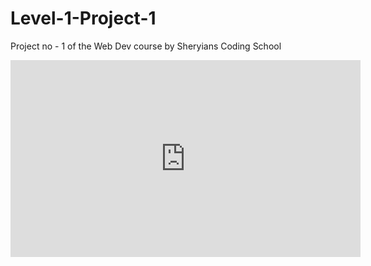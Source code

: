 # Level-1-Project-1
Project no - 1 of the Web Dev course by Sheryians Coding School

<iframe width="560" height="315" src="https://www.youtube.com/embed/9cmy6AK3IBA?si=fQ1k8JhChHohjAZE" title="YouTube video player" frameborder="0" allow="accelerometer; autoplay; clipboard-write; encrypted-media; gyroscope; picture-in-picture; web-share" referrerpolicy="strict-origin-when-cross-origin" allowfullscreen></iframe>
